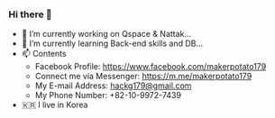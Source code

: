 ### Hi there 👋

- 🔭 I’m currently working on Qspace & Nattak...
- 🌱 I’m currently learning Back-end skills and DB...
- 📫 Contents 
  - Facebook Profile: https://www.facebook.com/makerpotato179
  - Connect me via Messenger: https://m.me/makerpotato179
  - My E-mail Address: hackg179@gmail.com
  - My Phone Number: +82-10-9972-7439
- 🇰🇷 I live in Korea

